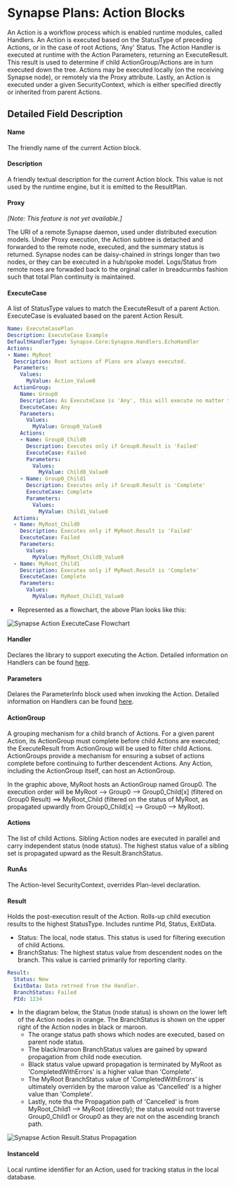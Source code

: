 # Synapse Plans: Action Blocks

An Action is a workflow process which is enabled runtime modules, called Handlers.  An Action is executed based on the StatusType of preceding Actions, or in the case of root Actions, 'Any' Status.  The Action Handler is executed at runtime with the Action Parameters, returning an ExecuteResult.  This result is used to determine if child ActionGroup/Actions are in turn executed down the tree.  Actions may be executed locally (on the receiving Synapse node), or remotely via the Proxy attribute.  Lastly, an Action is executed under a given SecurityContext, which is either specified directly or inherited from parent Actions.

## Detailed Field Description

#### Name
The friendly name of the current Action block.

#### Description
A friendly textual description for the current Action block.  This value is not used by the runtime engine, but it is emitted to the ResultPlan.

#### Proxy
*[Note: This feature is not yet available.]*

The URI of a remote Synapse daemon, used under distributed execution models.  Under Proxy execution, the Action subtree is detached and forwarded to the remote node, executed, and the summary status is returned.  Synapse nodes can be daisy-chained in strings longer than two nodes, or they can be executed in a hub/spoke model.  Logs/Status from remote noes are forwaded back to the orginal caller in breadcurmbs fashion such that total Plan continuity is maintained.

#### ExecuteCase
A list of StatusType values to match the ExecuteResult of a parent Action.  ExecuteCase is evaluated based on the parent Action Result.

```yaml
Name: ExecuteCasePlan
Description: ExecuteCase Example
DefaultHandlerType: Synapse.Core:Synapse.Handlers.EchoHandler
Actions:
- Name: MyRoot
  Description: Root actions of Plans are always executed.
  Parameters:
    Values:
      MyValue: Action_Value0
  ActionGroup:
    Name: Group0
    Description: As ExecuteCase is 'Any', this will execute no matter the result of MyRoot
    ExecuteCase: Any
    Parameters:
      Values:
        MyValue: Group0_Value0
    Actions:
    - Name: Group0_Child0
      Description: Executes only if Group0.Result is 'Failed'
      ExecuteCase: Failed
      Parameters:
        Values:
          MyValue: Child0_Value0
    - Name: Group0_Child1
      Description: Executes only if Group0.Result is 'Complete'
      ExecuteCase: Complete
      Parameters:
        Values:
          MyValue: Child1_Value0
  Actions:
  - Name: MyRoot_Child0
    Description: Executes only if MyRoot.Result is 'Failed'
    ExecuteCase: Failed
    Parameters:
      Values:
        MyValue: MyRoot_Child0_Value0
  - Name: MyRoot_Child1
    Description: Executes only if MyRoot.Result is 'Complete'
    ExecuteCase: Complete
    Parameters:
      Values:
        MyValue: MyRoot_Child1_Value0
```

 - Represented as a flowchart, the above Plan looks like this:

<p align="left">
<img alt="Synapse Action ExecuteCase Flowchart" src="../../../img/action_executeCaseFlowchart.png" />
</p>

#### Handler
Declares the library to support executing the Action.  Detailed information on Handlers can be found [here](/plans/handlers/ "Handlers").

#### Parameters
Delares the ParameterInfo block used when invoking the Action.  Detailed information on Handlers can be found [here](/plans/parms/detail/ "Parameters").

#### ActionGroup
A grouping mechanism for a child branch of Actions. For a given parent Action, its ActionGroup must complete before child Actions are executed; the ExecuteResult from ActionGroup will be used to filter child Actions.  ActionGroups provide a mechanism for ensuring a subset of actions complete before continuing to further descendent Actions.  Any Action, including the ActionGroup itself, can host an ActionGroup.

In the graphic above, MyRoot hosts an ActionGroup named Group0.  The execution order will be MyRoot --> Group0 --> Group0_Child[x] (filtered on Group0 Result) ==> MyRoot_Child (filtered on the status of MyRoot, as propagated upwardly from Group0_Child[x] --> Group0 --> MyRoot).

#### Actions
The list of child Actions.  Sibling Action nodes are executed in parallel and carry independent status (node status).  The highest status value of a sibling set is propagated upward as the Result.BranchStatus.

#### RunAs
The Action-level SecurityContext, overrides Plan-level declaration.

#### Result
Holds the post-execution result of the Action. Rolls-up child execution results to the highest StatusType. Includes runtime PId, Status, ExitData.

- Status: The local, node status.  This status is used for filtering execution of child Actions.
- BranchStatus: The highest status value from descendent nodes on the branch.  This value is carried primarily for reporting clarity.

```yaml
Result:
  Status: New
  ExitData: Data retrned from the Handler.
  BranchStatus: Failed
  PId: 1234
```

- In the diagram below, the Status (node status) is shown on the lower left of the Action nodes in orange.  The BranchStatus is shown on the upper right of the Action nodes in black or maroon.
    - The orange status path shows which nodes are executed, based on parent node status.
    - The black/maroon BranchStatus values are gained by upward propagation from child node execution.
    - Black status value upward propagation is terminated by MyRoot as 'CompletedWithErrors' is a higher value than 'Complete'. 
    - The MyRoot BranchStatus value of 'CompletedWithErrors' is ultimately overriden by the maroon value as 'Cancelled' is a higher value than 'Complete'.
    - Lastly, note tha the Propagation path of 'Cancelled' is from MyRoot_Child1 --> MyRoot (directly); the status would not traverse Group0_Child1 or Group0 as they are not on the ascending branch path.

<p align="left">
<img alt="Synapse Action Result.Status Propagation" src="../../../img/action_ResultStatusPropagation.png" />
</p>

#### InstanceId
Local runtime identifier for an Action, used for tracking status in the local database.

